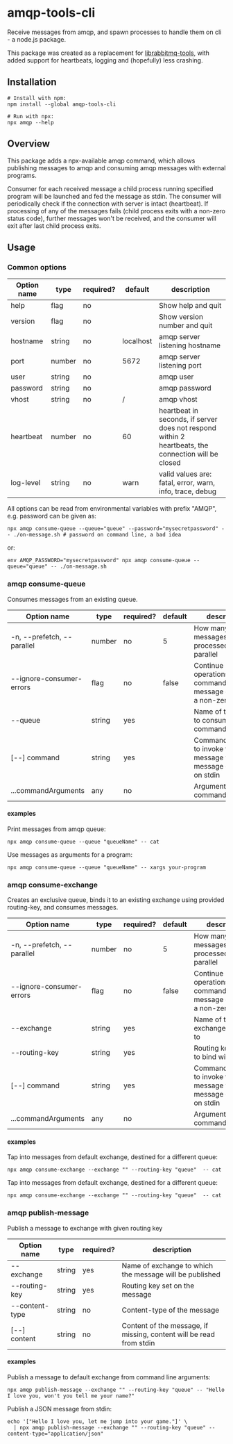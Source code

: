 # amqp-tools-cli

Receive messages from amqp, and spawn processes to handle them on cli - a node.js package.

This package was created as a replacement for [librabbitmq-tools](https://linux.die.net/man/7/librabbitmq-tools),
with added support for heartbeats, logging and (hopefully) less crashing.

## Installation
```
# Install with npm:
npm install --global amqp-tools-cli

# Run with npx:
npx amqp --help

```

## Overview
This package adds a npx-available amqp command, which allows publishing messages to amqp and consuming amqp messages
with external programs.

Consumer for each received message a child process running specified program will be launched and fed the message as
stdin. The consumer will periodically check if the connection with server is intact (heartbeat). If processing of
any of the messages fails (child process exits with a non-zero status code), further messages won't be received, and
the consumer will exit after last child process exits.

## Usage

### Common options
 Option name  | type   | required? | default   | description
 ------------ | ------ | --------- | --------- | ---
 help         | flag   | no        |           | Show help and quit
 version      | flag   | no        |           | Show version number and quit
 hostname     | string | no        | localhost | amqp server listening hostname
 port         | number | no        | 5672      | amqp server listening port
 user         | string | no        |           | amqp user
 password     | string | no        |           | amqp password
 vhost        | string | no        | /         | amqp vhost
 heartbeat    | number | no        | 60        | heartbeat in seconds, if server does not respond within 2 heartbeats, the connection will be closed
 log-level    | string | no        | warn      | valid values are: fatal, error, warn, info, trace, debug

All options can be read from environmental variables with prefix "AMQP", e.g. password can be given as:

```
npx amqp consume-queue --queue="queue" --password="mysecretpassword" -- ./on-message.sh # password on command line, a bad idea
```

or:

```
env AMQP_PASSWORD="mysecretpassword" npx amqp consume-queue --queue="queue" -- ./on-message.sh
```

### amqp consume-queue

Consumes messages from an existing queue.

 Option name                | type   | required? | default | description
 -------------------------- | ------ | --------- | ------- | ---
 -n, --prefetch, --parallel | number | no        | 5       | How many messages can be processed in parallel
 --ignore-consumer-errors   | flag   | no        | false   | Continue operations if a command run for message exits with a non-zero status
 --queue                    | string | yes       |         | Name of the queue to consume commands from
 [--] command               | string | yes       |         | Command/program to invoke for each message with the message content on stdin
 ...commandArguments        | any    | no        |         | Arguments for the command/program


#### examples

Print messages from amqp queue:

```
npx amqp consume-queue --queue "queueName" -- cat
```

Use messages as arguments for a program:

```
npx amqp consume-queue --queue "queueName" -- xargs your-program
```

### amqp consume-exchange
Creates an exclusive queue, binds it to an existing exchange using provided routing-key, and consumes messages.

 Option name                | type   | required? | default | description
 -------------------------- | ------ | --------- | ------- | ---
 -n, --prefetch, --parallel | number | no        | 5       | How many messages can be processed in parallel
 --ignore-consumer-errors   | flag   | no        | false   | Continue operations if a command run for message exits with a non-zero status
 --exchange                 | string | yes       |         | Name of the exchange to bind to
 --routing-key              | string | yes       |         | Routing key pattern to bind with
 [--] command               | string | yes       |         | Command/program to invoke for each message with the message content on stdin
 ...commandArguments        | any    | no        |         | Arguments for the command/program

#### examples

Tap into messages from default exchange, destined for a different queue:

```
npx amqp consume-exchange --exchange "" --routing-key "queue"  -- cat
```

Tap into messages from default exchange, destined for a different queue:

```
npx amqp consume-exchange --exchange "" --routing-key "queue"  -- cat
```

### amqp publish-message

 Publish a message to exchange with given routing key

 Option name    | type   | required? | description
 -------------- | ------ | --------- | -------
 --exchange     | string | yes       | Name of exchange to which the message will be published
 --routing-key  | string | yes       | Routing key set on the message
 --content-type | string | no        | Content-type of the message
 [--] content   | string | no        | Content of the message, if missing, content will be read from stdin

#### examples

Publish a message to default exchange from command line arguments:

```
npx amqp publish-message --exchange "" --routing-key "queue" -- "Hello I love you, won't you tell me your name?"
```

Publish a JSON message from stdin:

```
echo '["Hello I love you, let me jump into your game."]' \
  | npx amqp publish-message --exchange "" --routing-key "queue" --content-type="application/json"
```
